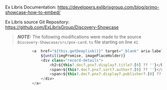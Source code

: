Ex Libris Documentation: https://developers.exlibrisgroup.com/blog/primo-showcase-how-to-embed/

Ex Libris source Git Repository:  https://github.com/ExLibrisGroup/Discovery-Showcase


> **_NOTE:_** The following modifications were made to the source `Discovery-Showcase/src/pnx-card.ts` file starting on line `41`

```typescript
            <a  href="${this.getDeeplink()}" target="_blank" aria-label="">
                ${until(imgPromise, imagePlaceHolder)}
                <div class="record-details">
                    <h2>${this?.doc?.pnx?.display?.title?.[0] ?? ''}</h2>
                    <span>${this?.doc?.pnx?.sort?.author?.[0] ?? ''}</span><br> <!-- This line was added to display author/creator if available in the PNX record  -->
                    <span>${this?.doc?.pnx?.display?.publisher?.[0] ?? ''}--${this?.doc?.pnx?.display?.creationdate?.[0] ?? ''}</span> <!-- Appended the publisher data with a 2-em dash and the publication date if available in the PNX record  -->
                </div>
            </a>

```
